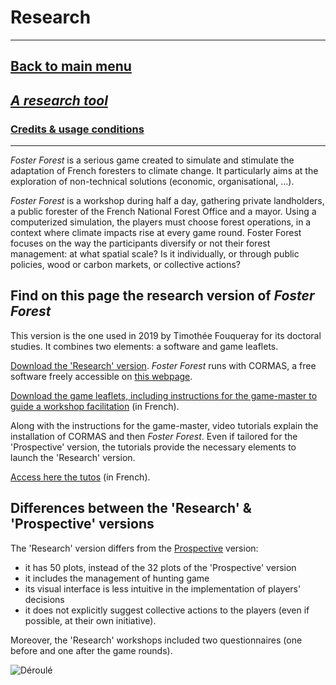 # Research

***
## [Back to main menu](https://timotheefouqueray.github.io/fosterforest/english/home-eng)
## *[A research tool](https://timotheefouqueray.github.io/fosterforest/recherche/recherche-eng)*
### [Credits & usage conditions](https://timotheefouqueray.github.io/fosterforest/english/credits-utilisation-eng)
***

_Foster Forest_ is a serious game created to simulate and stimulate the adaptation of French foresters to climate change. It particularly aims at the exploration of non-technical solutions (economic, organisational, ...). 

_Foster Forest_ is a workshop during half a day, gathering private landholders, a public forester of the French National Forest Office and a mayor. Using a computerized simulation, the players must choose forest operations, in a context where climate impacts rise at every game round. Foster Forest focuses on the way the participants diversify or not their forest management: at what spatial scale? Is it individually, or through public policies, wood or carbon markets, or collective actions?

## Find on this page the research version of _Foster Forest_

This version is the one used in 2019 by Timothée Fouqueray for its doctoral studies. It combines two elements: a software and game leaflets.


[Download the 'Research' version](https://timotheefouqueray.github.io/fosterforest/recherche/FosterForest_Research.zip). _Foster Forest_ runs with CORMAS, a free software freely accessible on [this webpage](http://cormas.cirad.fr).

[Download the game leaflets, including instructions for the game-master to guide a workshop facilitation](https://timotheefouqueray.github.io/fosterforest/recherche/FosterForest_Research-Livrets.zip) (in French).

Along with the instructions for the game-master, video tutorials explain the installation of CORMAS and then _Foster Forest_. Even if tailored for the 'Prospective' version, the tutorials provide the necessary elements to launch the 'Research' version.

[Access here the tutos](https://www.youtube.com/watch?v=qcaCzB8dMss&feature=youtu.be) (in French).


## Differences between the 'Research' & 'Prospective' versions

The 'Research' version differs from the [Prospective](https://timotheefouqueray.github.io/fosterforest/prospective/prospective) version:
- it has 50 plots, instead of the 32 plots of the 'Prospective' version
- it includes the management of hunting game
- its visual interface is less intuitive in the implementation of players' decisions
- it does not explicitly suggest collective actions to the players (even if possible, at their own initiative).

Moreover, the 'Research' workshops included two questionnaires (one before and one after the game rounds).

![Déroulé](https://timotheefouqueray.github.io/fosterforest/recherche/déroulé_atelier_recherche-eng.jpg)
